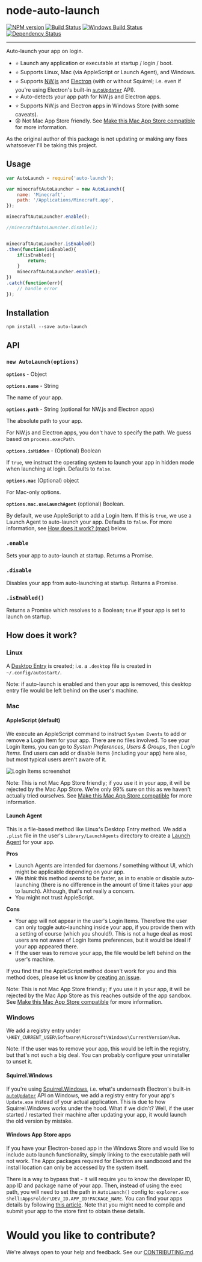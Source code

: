 node-auto-launch
==============

[![NPM version][npm-image]][npm-url] [![Build Status][travis-image]][travis-url] [![Windows Build Status][appveyor-image]][appveyor-url] [![Dependency Status][depstat-image]][depstat-url]

---

Auto-launch your app on login.

- :star: Launch any application or executable at startup / login / boot.
- :star: Supports Linux, Mac (via AppleScript or Launch Agent), and Windows.
- :star: Supports [NW.js](http://nwjs.io/) and [Electron](http://electron.atom.io/) (with or without Squirrel; i.e. even if you're using Electron's built-in [`autoUpdater`](http://electron.atom.io/docs/api/auto-updater/) API).
- :star: Auto-detects your app path for NW.js and Electron apps.
- :star: Supports NW.js and Electron apps in Windows Store (with some caveats). 
- :disappointed: Not Mac App Store friendly. See [Make this Mac App Store compatible](https://github.com/Teamwork/node-auto-launch/issues/43) for more information.

As the original author of this package is not updating or making any fixes whatsoever I'll be taking this project.
## Usage

```javascript
var AutoLaunch = require('auto-launch');

var minecraftAutoLauncher = new AutoLaunch({
	name: 'Minecraft',
	path: '/Applications/Minecraft.app',
});

minecraftAutoLauncher.enable();

//minecraftAutoLauncher.disable();


minecraftAutoLauncher.isEnabled()
.then(function(isEnabled){
	if(isEnabled){
	    return;
	}
	minecraftAutoLauncher.enable();
})
.catch(function(err){
    // handle error
});
```

## Installation

`npm install --save auto-launch`


## API

### `new AutoLaunch(options)`

**`options`** - Object

**`options.name`** - String

The name of your app.

**`options.path`** - String (optional for NW.js and Electron apps)

The absolute path to your app.

For NW.js and Electron apps, you don't have to specify the path. We guess based on `process.execPath`.

**`options.isHidden`** - (Optional) Boolean

If `true`, we instruct the operating system to launch your app in hidden mode when launching at login. Defaults to `false`.

**`options.mac`** (Optional) object

For Mac-only options.

**`options.mac.useLaunchAgent`** (optional) Boolean.

By default, we use AppleScript to add a Login Item. If this is `true`, we use a Launch Agent to auto-launch your app. Defaults to `false`. For more information, see [How does it work? (mac)](#mac) below.


### `.enable`

Sets your app to auto-launch at startup. Returns a Promise.


### `.disable`

Disables your app from auto-launching at startup. Returns a Promise.


### `.isEnabled()`

Returns a Promise which resolves to a Boolean; `true` if your app is set to launch on startup.


## How does it work?

### Linux

A [Desktop Entry](https://specifications.freedesktop.org/desktop-entry-spec/desktop-entry-spec-latest.html) is created; i.e. a `.desktop` file is created in `~/.config/autostart/`.

Note: if auto-launch is enabled and then your app is removed, this desktop entry file would be left behind on the user's machine.


### Mac

#### AppleScript (default)

We execute an AppleScript command to instruct `System Events` to add or remove a Login Item for your app. There are no files involved. To see your Login Items, you can go to *System Preferences*, *Users & Groups*, then *Login Items*. End users can add or disable items (including your app) here also, but most typical users aren't aware of it.

![Login Items screenshot](images/loginItemsScreenshot.png)

Note: This is not Mac App Store friendly; if you use it in your app, it will be rejected by the Mac App Store. We're only 99% sure on this as we haven't actually tried ourselves. See [Make this Mac App Store compatible](https://github.com/Teamwork/node-auto-launch/issues/43) for more information.


#### Launch Agent

This is a file-based method like Linux's Desktop Entry method. We add a `.plist` file in the user's `Library/LaunchAgents` directory to create a [Launch Agent](https://developer.apple.com/library/content/documentation/MacOSX/Conceptual/BPSystemStartup/Chapters/CreatingLaunchdJobs.html) for your app.

**Pros**

- Launch Agents are intended for daemons / something without UI, which might be applicable depending on your app.
- We *think* this method *seems* to be faster, as in to enable or disable auto-launching (there is no difference in the amount of time it takes your app to launch). Although, that's not really a concern.
- You might not trust AppleScript.

**Cons**

- Your app will not appear in the user's Login Items. Therefore the user can only toggle auto-launching inside your app, if you provide them with a setting of course (which you should!). This is not a huge deal as most users are not aware of Login Items preferences, but it would be ideal if your app appeared there.
- If the user was to remove your app, the file would be left behind on the user's machine.

If you find that the AppleScript method doesn't work for you and this method does, please let us know by [creating an issue](https://github.com/Teamwork/node-auto-launch/issues/new).

Note: This is not Mac App Store friendly; if you use it in your app, it will be rejected by the Mac App Store as this reaches outside of the app sandbox. See [Make this Mac App Store compatible](https://github.com/Teamwork/node-auto-launch/issues/43) for more information.


### Windows

We add a registry entry under `\HKEY_CURRENT_USER\Software\Microsoft\Windows\CurrentVersion\Run`.

Note: If the user was to remove your app, this would be left in the registry, but that's not such a big deal. You can probably configure your uninstaller to unset it.


#### Squirrel.Windows

If you're using [Squirrel.Windows](https://github.com/Squirrel/Squirrel.Windows), i.e. what's underneath Electron's built-in [`autoUpdater`](http://electron.atom.io/docs/api/auto-updater/) API on Windows, we add a registry entry for your app's `Update.exe` instead of your actual application. This is due to how Squirrel.Windows works under the hood. What if we didn't? Well, if the user started / restarted their machine after updating your app, it would launch the old version by mistake.

#### Windows App Store apps

If you have your Electron-based app in the Windows Store and would like to include auto launch functionality, simply linking to the executable path will not work. The Appx packages required for Electron are sandboxed and the install location can only be accessed by the system itself. 

There is a way to bypass that - it will require you to know the developer ID, app ID and package name of your app. Then, instead of using the exec path, you will need to set the path in `AutoLaunch()` config to: `explorer.exe shell:AppsFolder\DEV_ID.APP_ID!PACKAGE_NAME`. You can find your apps details by following [this article](http://winaero.com/blog/exclusive-how-to-start-a-modern-app-from-desktop-without-going-to-the-metro-start-screen/). Note that you might need to compile and submit your app to the store first to obtain these details.  


# Would you like to contribute?

We're always open to your help and feedback. See our [CONTRIBUTING.md](CONTRIBUTING.md).


[npm-url]: https://npmjs.org/package/auto-launch
[npm-image]: http://img.shields.io/npm/v/auto-launch.svg?style=flat

[appveyor-url]: https://ci.appveyor.com/project/adam-lynch/node-auto-launch/branch/master
[appveyor-image]: https://ci.appveyor.com/api/projects/status/0sraxp65vrj2axc3/branch/master?svg=true

[travis-url]: http://travis-ci.org/Teamwork/node-auto-launch
[travis-image]: http://img.shields.io/travis/Teamwork/node-auto-launch.svg?style=flat

[depstat-url]: https://david-dm.org/teamwork/node-auto-launch
[depstat-image]: https://david-dm.org/teamwork/node-auto-launch.svg?style=flat
